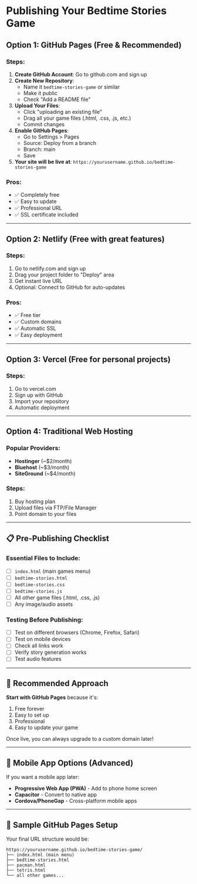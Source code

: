 # Publishing Your Bedtime Stories Game

## Option 1: GitHub Pages (Free & Recommended)

### Steps:
1. **Create GitHub Account**: Go to github.com and sign up
2. **Create New Repository**: 
   - Name it `bedtime-stories-game` or similar
   - Make it public
   - Check "Add a README file"
3. **Upload Your Files**:
   - Click "uploading an existing file"
   - Drag all your game files (.html, .css, .js, etc.)
   - Commit changes
4. **Enable GitHub Pages**:
   - Go to Settings > Pages
   - Source: Deploy from a branch
   - Branch: main
   - Save
5. **Your site will be live at**: `https://yourusername.github.io/bedtime-stories-game`

### Pros:
- ✅ Completely free
- ✅ Easy to update
- ✅ Professional URL
- ✅ SSL certificate included

---

## Option 2: Netlify (Free with great features)

### Steps:
1. Go to netlify.com and sign up
2. Drag your project folder to "Deploy" area
3. Get instant live URL
4. Optional: Connect to GitHub for auto-updates

### Pros:
- ✅ Free tier
- ✅ Custom domains
- ✅ Automatic SSL
- ✅ Easy deployment

---

## Option 3: Vercel (Free for personal projects)

### Steps:
1. Go to vercel.com
2. Sign up with GitHub
3. Import your repository
4. Automatic deployment

---

## Option 4: Traditional Web Hosting

### Popular Providers:
- **Hostinger** (~$2/month)
- **Bluehost** (~$3/month)
- **SiteGround** (~$4/month)

### Steps:
1. Buy hosting plan
2. Upload files via FTP/File Manager
3. Point domain to your files

---

## 📋 **Pre-Publishing Checklist**

### Essential Files to Include:
- [ ] `index.html` (main games menu)
- [ ] `bedtime-stories.html`
- [ ] `bedtime-stories.css`
- [ ] `bedtime-stories.js`
- [ ] All other game files (.html, .css, .js)
- [ ] Any image/audio assets

### Testing Before Publishing:
- [ ] Test on different browsers (Chrome, Firefox, Safari)
- [ ] Test on mobile devices
- [ ] Check all links work
- [ ] Verify story generation works
- [ ] Test audio features

---

## 🎯 **Recommended Approach**

**Start with GitHub Pages** because it's:
1. Free forever
2. Easy to set up
3. Professional
4. Easy to update your game

Once live, you can always upgrade to a custom domain later!

---

## 📱 **Mobile App Options** (Advanced)

If you want a mobile app later:
- **Progressive Web App (PWA)** - Add to phone home screen
- **Capacitor** - Convert to native app
- **Cordova/PhoneGap** - Cross-platform mobile apps

---

## 🔗 **Sample GitHub Pages Setup**

Your final URL structure would be:
```
https://yourusername.github.io/bedtime-stories-game/
├── index.html (main menu)
├── bedtime-stories.html
├── pacman.html
├── tetris.html
└── all other games...
```
